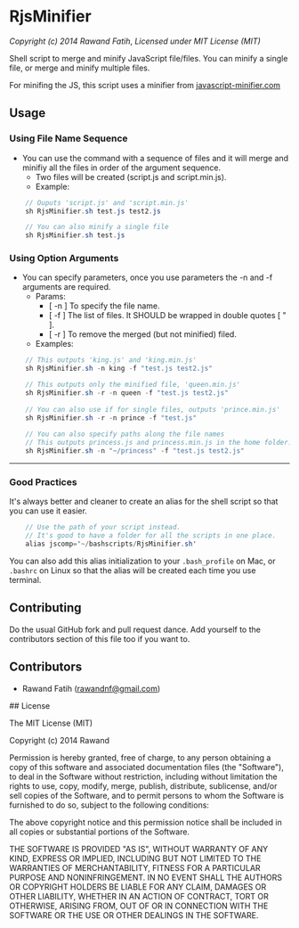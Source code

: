 # RjsMinifier
_Copyright (c) 2014 Rawand Fatih_, 
_Licensed under MIT License (MIT)_

Shell script to merge and minify JavaScript file/files.
You can minify a single file, or merge and minify multiple files.

For minifing the JS, this script uses a minifier from [javascript-minifier.com](http://javascript-minifier.com/)

Usage
------------
### Using File Name Sequence
- You can use the command with a sequence of files and it will merge and minifiy all the files in order of the argument sequence.
  - Two files will be created (script.js and script.min.js).
  - Example:
```csharp
    // Ouputs 'script.js' and 'script.min.js'
    sh RjsMinifier.sh test.js test2.js

    // You can also minify a single file
    sh RjsMinifier.sh test.js
```
### Using Option Arguments
- You can specify parameters, once you use parameters the -n and -f arguments are required.
  - Params:
    - [ -n ] To specify the file name.
    - [ -f ] The list of files. It SHOULD be wrapped in double quotes [ " ].
    - [ -r ] To remove the merged (but not minified) filed.
  - Examples:
```csharp
    // This outputs 'king.js' and 'king.min.js'
    sh RjsMinifier.sh -n king -f "test.js test2.js"

    // This outputs only the minified file, 'queen.min.js'
    sh RjsMinifier.sh -r -n queen -f "test.js test2.js"
    
    // You can also use if for single files, outputs 'prince.min.js'
    sh RjsMinifier.sh -r -n prince -f "test.js"
    
    // You can also specify paths along the file names
    // This outputs princess.js and princess.min.js in the home folder.
    sh RjsMinifier.sh -n "~/princess" -f "test.js test2.js"
```
------------

### Good Practices
It's always better and cleaner to create an alias for the shell script so that you can use it easier.
```csharp
    // Use the path of your script instead.
    // It's good to have a folder for all the scripts in one place.
    alias jscomp='~/bashscripts/RjsMinifier.sh'
```
You can also add this alias initialization to your `.bash_profile` on Mac, or `.bashrc` on Linux so that the alias will be created each time you use terminal.


## Contributing

Do the usual GitHub fork and pull request dance. Add yourself to the
contributors section of this file too if you want to.

## Contributors
- Rawand Fatih (rawandnf@gmail.com)

## License

The MIT License (MIT)

Copyright (c) 2014 Rawand

Permission is hereby granted, free of charge, to any person obtaining a copy
of this software and associated documentation files (the "Software"), to deal
in the Software without restriction, including without limitation the rights
to use, copy, modify, merge, publish, distribute, sublicense, and/or sell
copies of the Software, and to permit persons to whom the Software is
furnished to do so, subject to the following conditions:

The above copyright notice and this permission notice shall be included in all
copies or substantial portions of the Software.

THE SOFTWARE IS PROVIDED "AS IS", WITHOUT WARRANTY OF ANY KIND, EXPRESS OR
IMPLIED, INCLUDING BUT NOT LIMITED TO THE WARRANTIES OF MERCHANTABILITY,
FITNESS FOR A PARTICULAR PURPOSE AND NONINFRINGEMENT. IN NO EVENT SHALL THE
AUTHORS OR COPYRIGHT HOLDERS BE LIABLE FOR ANY CLAIM, DAMAGES OR OTHER
LIABILITY, WHETHER IN AN ACTION OF CONTRACT, TORT OR OTHERWISE, ARISING FROM,
OUT OF OR IN CONNECTION WITH THE SOFTWARE OR THE USE OR OTHER DEALINGS IN THE
SOFTWARE.
